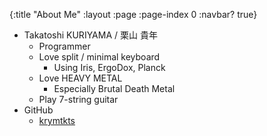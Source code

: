 {:title "About Me"
 :layout :page
 :page-index 0
 :navbar? true}

- Takatoshi KURIYAMA / 栗山 貴年
  - Programmer
  - Love split / minimal keyboard
    - Using Iris, ErgoDox, Planck
  - Love HEAVY METAL
    - Especially Brutal Death Metal
  - Play 7-string guitar
- GitHub
  - [krymtkts](https://github.com/krymtkts)
